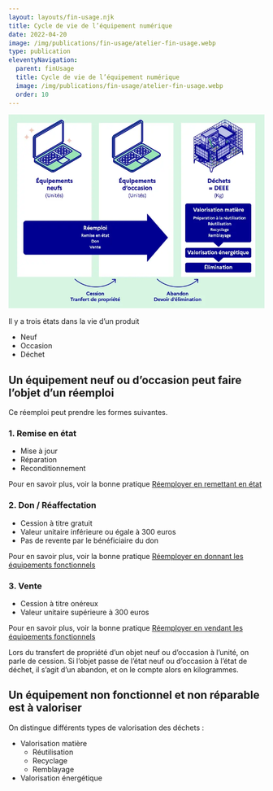 ```yaml
---
layout: layouts/fin-usage.njk
title: Cycle de vie de l’équipement numérique
date: 2022-04-20
image: /img/publications/fin-usage/atelier-fin-usage.webp
type: publication
eleventyNavigation:
  parent: finUsage
  title: Cycle de vie de l’équipement numérique
  image: /img/publications/fin-usage/atelier-fin-usage.webp
  order: 10
---
```


![](/img/publications/fin-usage/cycle-vie.webp)

Il y a trois états dans la vie d’un produit
* Neuf
* Occasion
* Déchet

## Un équipement neuf ou d’occasion peut faire l’objet d’un réemploi

Ce réemploi peut prendre les formes suivantes. 

### 1. Remise en état

* Mise à jour
* Réparation
* Reconditionnement

<div class="fr-highlight">

Pour en savoir plus,  voir la bonne pratique [Réemployer en remettant en état](https://ecoresponsable.numerique.gouv.fr/publications/bonnes-pratiques/fin-usage/reemployer-en-remettant-en-etat/)

</div>

### 2. Don / Réaffectation

* Cession à titre gratuit
* Valeur unitaire inférieure ou égale à 300 euros
* Pas de revente par le bénéficiaire du don

<div class="fr-highlight">

Pour en savoir plus, voir la bonne pratique [Réemployer en donnant les équipements fonctionnels](https://ecoresponsable.numerique.gouv.fr/publications/bonnes-pratiques/fin-usage/reemployer-en-donnant/)

</div>

### 3. Vente

* Cession à titre onéreux
* Valeur unitaire supérieure à 300 euros

<div class="fr-highlight">

Pour en savoir plus, voir la bonne pratique [Réemployer en vendant les équipements fonctionnels](https://ecoresponsable.numerique.gouv.fr/publications/bonnes-pratiques/fin-usage/reemployer-en-vendant/)

</div>

Lors du transfert de propriété d’un objet neuf ou d’occasion à l’unité, on parle de cession. Si l’objet passe de l’état neuf ou d’occasion à l’état de déchet, il s’agit d’un abandon, et on le compte alors en kilogrammes.

## Un équipement non fonctionnel et non réparable est à valoriser

On distingue différents types de valorisation des déchets :
* Valorisation matière
    * Réutilisation
    * Recyclage
    * Remblayage
* Valorisation énergétique
